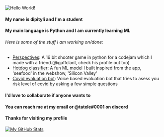 <img src="https://github.com/amay428/amay428/blob/main/banner.png?raw=true" alt="Hello World!">

#### My name is dipityli and I'm a student


#### My main language is Python and I am currently learning ML

###### Here is some of the stuff I am working on/done:

- [Perspectives](https://github.com/Gaffclant/codejam): A 16 bit shooter game in python for a codejam  which I made with a friend.(@gaffclant, check his profile out too)
- [Hotdog classifier](https://github.com/amay428/Hotdog-or-not): A fun ML model I built inspired from the app, 'seefood' in the webshow, 'Silicon Valley'
- [Covid evaluation bot](https://github.com/amay428/Covid-19-EvaluationBot): Voice based evaluation bot that tries to asess you risk level of covid by asking a few simple questions

#### I'd love to collaborate if anyone wants to
#### You can reach me at my email or @tatele#0001 on discord 

#### Thanks for visiting my profile

[![My GitHub Stats](https://github-readme-stats.vercel.app/api/?username=dipityli&count_private=true&theme=tokyonight&showicons=true)]()
